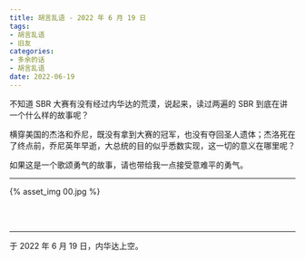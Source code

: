 ```yaml
---
title: 胡言乱语 - 2022 年 6 月 19 日
tags:
- 胡言乱语
- 旧友
categories:
- 多余的话
- 胡言乱语
date: 2022-06-19
---
```


不知道 SBR 大赛有没有经过内华达的荒漠，说起来，读过两遍的 SBR 到底在讲一个什么样的故事呢？

横穿美国的杰洛和乔尼，既没有拿到大赛的冠军，也没有夺回圣人遗体；杰洛死在了终点前，乔尼英年早逝，大总统的目的似乎悉数实现，这一切的意义在哪里呢？

如果这是一个歌颂勇气的故事，请也带给我一点接受意难平的勇气。

------

{% asset_img 00.jpg %}

<br>

<br>

------

于 2022 年 6 月 19 日，内华达上空。
